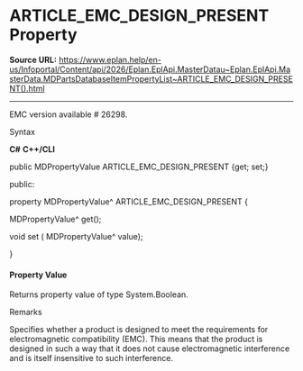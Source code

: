 # ARTICLE_EMC_DESIGN_PRESENT Property

**Source URL:** https://www.eplan.help/en-us/Infoportal/Content/api/2026/Eplan.EplApi.MasterDatau~Eplan.EplApi.MasterData.MDPartsDatabaseItemPropertyList~ARTICLE_EMC_DESIGN_PRESENT().html

---

EMC version available # 26298.

Syntax

**C#**
**C++/CLI**


public MDPropertyValue ARTICLE_EMC_DESIGN_PRESENT {get; set;}

public:

property MDPropertyValue^ ARTICLE_EMC_DESIGN_PRESENT {

   MDPropertyValue^ get();

   void set (    MDPropertyValue^ value);

}


#### Property Value

Returns property value of type System.Boolean.

Remarks

Specifies whether a product is designed to meet the requirements for electromagnetic compatibility (EMC). This means that the product is designed in such a way that it does not cause electromagnetic interference and is itself insensitive to such interference.
